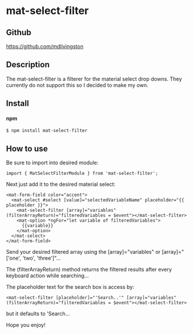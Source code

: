 # mat-select-filter

## Github
https://github.com/mdlivingston

## Description

The mat-select-filter is a filterer for the material select drop downs. They currently do not support this so I decided to make my own. 

## Install 

#### npm

```
$ npm install mat-select-filter
```

## How to use

Be sure to import into desired module: 

```
import { MatSelectFilterModule } from 'mat-select-filter';
```

Next just add it to the desired material select: 

```
<mat-form-field color="accent">
  <mat-select #select [value]="selectedVariableName" placeholder="{{ placeholder }}">
    <mat-select-filter [array]="variables" (filterArrayReturn)="filteredVariables = $event"></mat-select-filter>
    <mat-option *ngFor="let variable of filteredVariables">
      {{variable}}
    </mat-option>
  </mat-select>
</mat-form-field>
```

Send your desired filtered array using the [array]="variables" or [array]="['one', 'two', 'three']"...

The (filterArrayReturn) method returns the filtered results after every keyboard action while searching... 

The placeholder text for the search box is access by:

```
<mat-select-filter [placeholder]="'Search..'" [array]="variables" (filterArrayReturn)="filteredVariables = $event"></mat-select-filter>
```

but it defaults to 'Search...


Hope you enjoy! 
